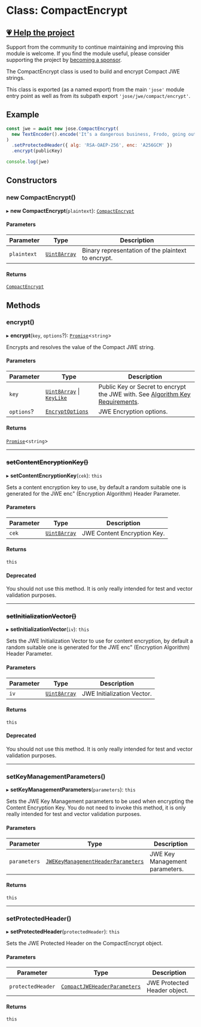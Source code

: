 # Class: CompactEncrypt

## [💗 Help the project](https://github.com/sponsors/panva)

Support from the community to continue maintaining and improving this module is welcome. If you find the module useful, please consider supporting the project by [becoming a sponsor](https://github.com/sponsors/panva).

The CompactEncrypt class is used to build and encrypt Compact JWE strings.

This class is exported (as a named export) from the main `'jose'` module entry point as well as
from its subpath export `'jose/jwe/compact/encrypt'`.

## Example

```js
const jwe = await new jose.CompactEncrypt(
  new TextEncoder().encode('It’s a dangerous business, Frodo, going out your door.'),
)
  .setProtectedHeader({ alg: 'RSA-OAEP-256', enc: 'A256GCM' })
  .encrypt(publicKey)

console.log(jwe)
```

## Constructors

### new CompactEncrypt()

▸ **new CompactEncrypt**(`plaintext`): [`CompactEncrypt`](CompactEncrypt.md)

#### Parameters

| Parameter | Type | Description |
| ------ | ------ | ------ |
| `plaintext` | [`Uint8Array`](https://developer.mozilla.org/docs/Web/JavaScript/Reference/Global_Objects/Uint8Array) | Binary representation of the plaintext to encrypt. |

#### Returns

[`CompactEncrypt`](CompactEncrypt.md)

## Methods

### encrypt()

▸ **encrypt**(`key`, `options`?): [`Promise`](https://developer.mozilla.org/docs/Web/JavaScript/Reference/Global_Objects/Promise)\<`string`\>

Encrypts and resolves the value of the Compact JWE string.

#### Parameters

| Parameter | Type | Description |
| ------ | ------ | ------ |
| `key` | [`Uint8Array`](https://developer.mozilla.org/docs/Web/JavaScript/Reference/Global_Objects/Uint8Array) \| [`KeyLike`](../../../../types/type-aliases/KeyLike.md) | Public Key or Secret to encrypt the JWE with. See [Algorithm Key Requirements](https://github.com/panva/jose/issues/210#jwe-alg). |
| `options`? | [`EncryptOptions`](../../../../types/interfaces/EncryptOptions.md) | JWE Encryption options. |

#### Returns

[`Promise`](https://developer.mozilla.org/docs/Web/JavaScript/Reference/Global_Objects/Promise)\<`string`\>

***

### ~~setContentEncryptionKey()~~

▸ **setContentEncryptionKey**(`cek`): `this`

Sets a content encryption key to use, by default a random suitable one is generated for the JWE
enc" (Encryption Algorithm) Header Parameter.

#### Parameters

| Parameter | Type | Description |
| ------ | ------ | ------ |
| `cek` | [`Uint8Array`](https://developer.mozilla.org/docs/Web/JavaScript/Reference/Global_Objects/Uint8Array) | JWE Content Encryption Key. |

#### Returns

`this`

#### Deprecated

You should not use this method. It is only really intended for test and vector
  validation purposes.

***

### ~~setInitializationVector()~~

▸ **setInitializationVector**(`iv`): `this`

Sets the JWE Initialization Vector to use for content encryption, by default a random suitable
one is generated for the JWE enc" (Encryption Algorithm) Header Parameter.

#### Parameters

| Parameter | Type | Description |
| ------ | ------ | ------ |
| `iv` | [`Uint8Array`](https://developer.mozilla.org/docs/Web/JavaScript/Reference/Global_Objects/Uint8Array) | JWE Initialization Vector. |

#### Returns

`this`

#### Deprecated

You should not use this method. It is only really intended for test and vector
  validation purposes.

***

### setKeyManagementParameters()

▸ **setKeyManagementParameters**(`parameters`): `this`

Sets the JWE Key Management parameters to be used when encrypting the Content Encryption Key.
You do not need to invoke this method, it is only really intended for test and vector
validation purposes.

#### Parameters

| Parameter | Type | Description |
| ------ | ------ | ------ |
| `parameters` | [`JWEKeyManagementHeaderParameters`](../../../../types/interfaces/JWEKeyManagementHeaderParameters.md) | JWE Key Management parameters. |

#### Returns

`this`

***

### setProtectedHeader()

▸ **setProtectedHeader**(`protectedHeader`): `this`

Sets the JWE Protected Header on the CompactEncrypt object.

#### Parameters

| Parameter | Type | Description |
| ------ | ------ | ------ |
| `protectedHeader` | [`CompactJWEHeaderParameters`](../../../../types/interfaces/CompactJWEHeaderParameters.md) | JWE Protected Header object. |

#### Returns

`this`
